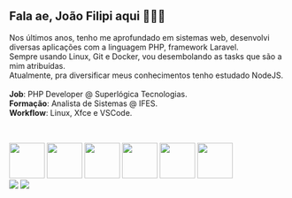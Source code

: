 ## Fala ae, João Filipi aqui 🙋🏽‍♂️

Nos últimos anos, tenho me aprofundado em sistemas web, desenvolvi diversas aplicações com a linguagem PHP, framework Laravel.<br>
Sempre usando Linux, Git e Docker, vou desembolando as tasks que são a mim atribuídas.<br>
Atualmente, pra diversificar meus conhecimentos tenho estudado NodeJS.<br>
<br>
**Job**: PHP Developer @ Superlógica Tecnologias.<br>
**Formação**: Analista de Sistemas @ IFES.<br>
**Workflow**: Linux, Xfce e VSCode.<br>
  
##

<div style="display: inline_block"><br>
  <img height="64" width="64" src="https://img.icons8.com/?size=256&id=geAxqWV0aAaI&format=png" />
  <img height="64" width="64" src="https://img.icons8.com/?size=256&id=GOHWqwnSE8Sv&format=png" />
  <img height="64" width="64" src="https://img.icons8.com/?size=256&id=xBKl2pdJg5kk&format=png" />
  <img height="64" width="64" src="https://img.icons8.com/?size=256&id=CMVEhOBzk3Zp&format=png" />
  <img height="64" width="64" src="https://img.icons8.com/?size=256&id=V6HShIzw21x7&format=png" />
  <img height="64" width="64" src="https://img.icons8.com/?size=256&id=5cVdiiKKi0vX&format=png" />
</div>
 
<div>
  <a href="https://www.linkedin.com/in/jo%C3%A3o-filipi-britto-a7375a103/" target="_blank"><img src="https://img.shields.io/badge/-LinkedIn-%230077B5?style=for-the-badge&logo=linkedin&logoColor=white" target="_blank"></a> 
  <a href="https://instagram.com/bianchijf" target="_blank"><img src="https://img.shields.io/badge/-Instagram-%23E4405F?style=for-the-badge&logo=instagram&logoColor=white" target="_blank"></a>
</div>
